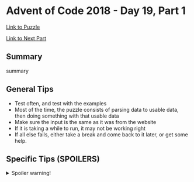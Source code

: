 # Advent of Code 2018 - Day 19, Part 1

[Link to Puzzle](https://adventofcode.com/2018/day/19)

[Link to Next Part](https://github.com/CodingAP/unofficial-aoc-syllabus/blob/main/years/2018/day19/part2.md)

## Summary
summary

## General Tips
- Test often, and test with the examples
- Most of the time, the puzzle consists of parsing data to usable data, then doing something with that usable data
- Make sure the input is the same as it was from the website
- If it is taking a while to run, it may not be working right
- If all else fails, either take a break and come back to it later, or get some help.

## Specific Tips (SPOILERS)
<details> <summary>Spoiler warning!</summary>

specific tips

</details>